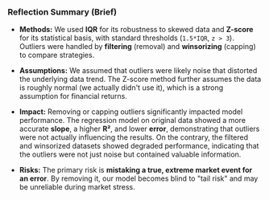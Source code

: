 
### **Reflection Summary (Brief)**

*   **Methods:** We used **IQR** for its robustness to skewed data and **Z-score** for its statistical basis, with standard thresholds (`1.5*IQR`, `z > 3`). Outliers were handled by **filtering** (removal) and **winsorizing** (capping) to compare strategies.

*   **Assumptions:** We assumed that outliers were likely noise that distorted the underlying data trend. The Z-score method further assumes the data is roughly normal (we actually didn't use it), which is a strong assumption for financial returns.

*   **Impact:** Removing or capping outliers significantly impacted model performance. The regression model on original data showed a more accurate **slope**, a higher **R²**, and lower **error**, demonstrating that outliers were not actually influencing the results. On the contrary, the filtered and winsorized datasets showed degraded performance, indicating that the outliers were not just noise but contained valuable information.

*   **Risks:** The primary risk is **mistaking a true, extreme market event for an error**. By removing it, our model becomes blind to "tail risk" and may be unreliable during market stress.
